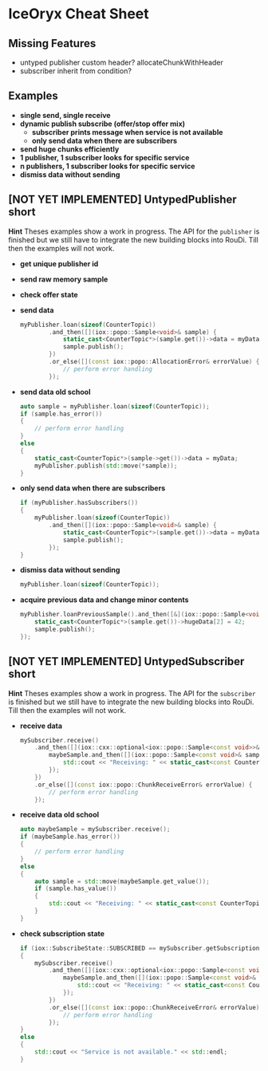 # IceOryx Cheat Sheet

## Missing Features
 - untyped publisher custom header? allocateChunkWithHeader
 - subscriber inherit from condition?

## Examples
- **single send, single receive**
- **dynamic publish subscribe (offer/stop offer mix)**
  - **subscriber prints message when service is not available**
  - **only send data when there are subscribers**
- **send huge chunks efficiently**
- **1 publisher, 1 subscriber looks for specific service**
- **n publishers, 1 subscriber looks for specific service**
- **dismiss data without sending**

## [NOT YET IMPLEMENTED] UntypedPublisher short
**Hint** Theses examples show a work in progress. The API for the `publisher` is finished but we still have to integrate the new building blocks into RouDi. Till then the examples will not work.

- **get unique publisher id**
- **send raw memory sample**
- **check offer state**

- **send data**
    ```cpp
    myPublisher.loan(sizeof(CounterTopic))
            .and_then([](iox::popo::Sample<void>& sample) {
                static_cast<CounterTopic*>(sample.get())->data = myData;
                sample.publish();
            })
            .or_else([](const iox::popo::AllocationError& errorValue) {
                // perform error handling
            });
    ```
- **send data old school**
    ```cpp
    auto sample = myPublisher.loan(sizeof(CounterTopic));
    if (sample.has_error())
    {
        // perform error handling
    }
    else
    {
        static_cast<CounterTopic*>(sample->get())->data = myData;
        myPublisher.publish(std::move(*sample));
    }
    ```

 - **only send data when there are subscribers**
    ```cpp
    if (myPublisher.hasSubscribers())
    {
        myPublisher.loan(sizeof(CounterTopic))
            .and_then([](iox::popo::Sample<void>& sample) {
                static_cast<CounterTopic*>(sample.get())->data = myData;
                sample.publish();
            });
    }
    ```
 
 - **dismiss data without sending**
    ```cpp
    myPublisher.loan(sizeof(CounterTopic));
    ```

 - **acquire previous data and change minor contents**
    ```cpp
    myPublisher.loanPreviousSample().and_then([&](iox::popo::Sample<void>& sample) {
        static_cast<CounterTopic*>(sample.get())->hugeData[2] = 42;
        sample.publish();
    });
    ```

## [NOT YET IMPLEMENTED] UntypedSubscriber short
**Hint** Theses examples show a work in progress. The API for the `subscriber` is finished but we still have to integrate the new building blocks into RouDi. Till then the examples will not work.

- **receive data**
    ```cpp
    mySubscriber.receive()
        .and_then([](iox::cxx::optional<iox::popo::Sample<const void>>& maybeSample) {
            maybeSample.and_then([](iox::popo::Sample<const void>& sample) {
                std::cout << "Receiving: " << static_cast<const CounterTopic*>(sample.get())->data << std::endl;
            });
        })
        .or_else([](const iox::popo::ChunkReceiveError& errorValue) {
            // perform error handling
        });
    ```

- **receive data old school**
    ```cpp
    auto maybeSample = mySubscriber.receive();
    if (maybeSample.has_error())
    {
        // perform error handling
    }
    else
    {
        auto sample = std::move(maybeSample.get_value());
        if (sample.has_value())
        {
            std::cout << "Receiving: " << static_cast<const CounterTopic*>(sample->get())->data << std::endl;
        }
    }
    ```

- **check subscription state**
    ```cpp
    if (iox::SubscribeState::SUBSCRIBED == mySubscriber.getSubscriptionState())
    {
        mySubscriber.receive()
            .and_then([](iox::cxx::optional<iox::popo::Sample<const void>>& maybeSample) {
                maybeSample.and_then([](iox::popo::Sample<const void>& sample) {
                    std::cout << "Receiving: " << static_cast<const CounterTopic*>(sample.get())->data << std::endl;
                });
            })
            .or_else([](const iox::popo::ChunkReceiveError& errorValue) {
                // perform error handling
            });
    }
    else
    {
        std::cout << "Service is not available." << std::endl;
    }
    ```